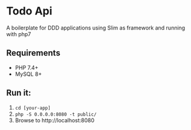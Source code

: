# Todo Api
A boilerplate for DDD applications using Slim as framework and running with php7

## Requirements
* PHP 7.4+
* MySQL 8+

## Run it:
1. `cd [your-app]`
2. `php -S 0.0.0.0:8080 -t public/`
3. Browse to http://localhost:8080